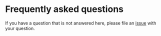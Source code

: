 # Frequently asked questions

If you have a question that is not answered here,
please file an
[issue](https://gitlab.aws.dev/cbmc/proof-debugger/issues)
with your question.
